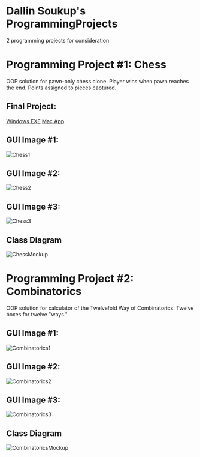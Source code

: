 # Dallin Soukup's ProgrammingProjects
2 programming projects for consideration

# Programming Project #1: Chess
OOP solution for pawn-only chess clone. Player wins when pawn reaches the end. Points assigned to pieces captured.

## Final Project:
[Windows EXE](https://github.com/9652211/ProgrammingProjects/blob/main/app/application.windows.zip)
[Mac App](https://github.com/9652211/ProgrammingProjects/blob/main/app/application.macosx.zip)

## GUI Image #1:
![Chess1](https://github.com/9652211/ProgrammingProjects/blob/main/images/ChessIntro.png?raw=true)

## GUI Image #2:
![Chess2](https://github.com/9652211/ProgrammingProjects/blob/main/images/StartGraphics.png?raw=true)

## GUI Image #3:
![Chess3](https://github.com/9652211/ProgrammingProjects/blob/main/images/ChessClose.png?raw=true)

## Class Diagram
![ChessMockup](https://github.com/9652211/ProgrammingProjects/blob/main/images/ChessMockup.png?raw=true)

# Programming Project #2: Combinatorics
OOP solution for calculator of the Twelvefold Way of Combinatorics. Twelve boxes for twelve "ways."

## GUI Image #1:
![Combinatorics1](https://github.com/9652211/ProgrammingProjects/blob/main/images/Combinatorics1.png?raw=true)

## GUI Image #2:
![Combinatorics2](https://github.com/9652211/ProgrammingProjects/blob/main/images/Combinatorics2.png?raw=true)

## GUI Image #3:
![Combinatorics3](https://github.com/9652211/ProgrammingProjects/blob/main/images/Combinatorics3.png?raw=true)

## Class Diagram
![CombinatoricsMockup](https://github.com/9652211/ProgrammingProjects/blob/main/images/CombinatoricsMockup.png?raw=true)
